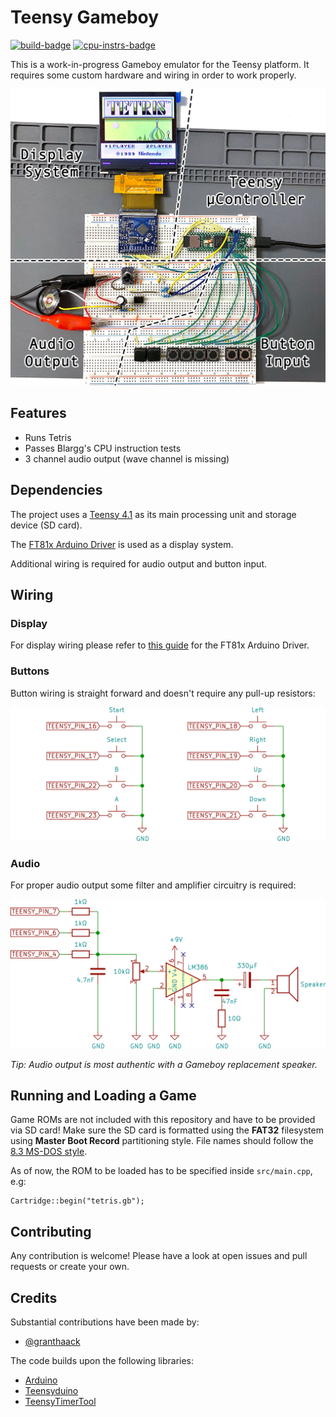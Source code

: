 # Teensy Gameboy

[![build-badge]](https://github.com/blazer82/gb.teensy/actions?workflow=build)
[![cpu-instrs-badge]](https://github.com/blazer82/gb.teensy/actions?workflow=cpu_instrs)

This is a work-in-progress Gameboy emulator for the Teensy platform. It requires some custom hardware and wiring in order to work properly.

![Breadboard Gameboy](https://raw.githubusercontent.com/blazer82/gb.teensy/master/assets/breadboard-gameboy.jpg)

## Features

- Runs Tetris
- Passes Blargg's CPU instruction tests
- 3 channel audio output (wave channel is missing)

## Dependencies

The project uses a [Teensy 4.1](https://www.pjrc.com/store/teensy41.html) as its main processing unit and storage device (SD card). 

The [FT81x Arduino Driver](https://github.com/blazer82/FT81x_Arduino_Driver) is used as a display system.

Additional wiring is required for audio output and button input.

## Wiring

### Display

For display wiring please refer to [this guide](https://blazer82.github.io/FT81x_Arduino_Driver/) for the FT81x Arduino Driver.

### Buttons

Button wiring is straight forward and doesn't require any pull-up resistors:

![Button Wiring](https://raw.githubusercontent.com/blazer82/gb.teensy/master/assets/button-wiring.png)

### Audio

For proper audio output some filter and amplifier circuitry is required:

![Audio Wiring](https://raw.githubusercontent.com/blazer82/gb.teensy/master/assets/audio-wiring.png)

_Tip: Audio output is most authentic with a Gameboy replacement speaker._

## Running and Loading a Game

Game ROMs are not included with this repository and have to be provided via SD card! Make sure the SD card is formatted using the **FAT32** filesystem using **Master Boot Record** partitioning style. File names should follow the [8.3 MS-DOS style](https://en.wikipedia.org/wiki/8.3_filename).

As of now, the ROM to be loaded has to be specified inside `src/main.cpp`, e.g:

```
Cartridge::begin("tetris.gb");
```

## Contributing

Any contribution is welcome! Please have a look at open issues and pull requests or create your own.

## Credits

Substantial contributions have been made by:

- [@granthaack](https://github.com/granthaack)

The code builds upon the following libraries:

- [Arduino](https://github.com/arduino/Arduino)
- [Teensyduino](https://www.pjrc.com/teensy/teensyduino.html)
- [TeensyTimerTool](https://github.com/luni64/TeensyTimerTool)

[build-badge]: https://github.com/blazer82/gb.teensy/workflows/build/badge.svg
[cpu-instrs-badge]: https://github.com/blazer82/gb.teensy/workflows/cpu_instrs/badge.svg

